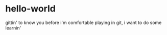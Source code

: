# hello-world
gittin' to know you
before i'm comfortable playing in git, i want to do some learnin'
